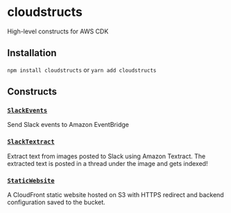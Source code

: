 # cloudstructs

High-level constructs for AWS CDK

## Installation

`npm install cloudstructs` or `yarn add cloudstructs`

## Constructs

### [`SlackEvents`](src/slack-events)

Send Slack events to Amazon EventBridge

### [`SlackTextract`](src/slack-textract)

Extract text from images posted to Slack using Amazon Textract. The extracted text
is posted in a thread under the image and gets indexed!

### [`StaticWebsite`](src/static-website)

A CloudFront static website hosted on S3 with HTTPS redirect and backend configuration
saved to the bucket.
